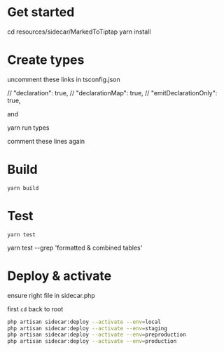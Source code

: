 # Get started

cd resources/sidecar/MarkedToTiptap
yarn install

# Create types
uncomment these links in tsconfig.json 

// "declaration": true,
// "declarationMap": true,
// "emitDeclarationOnly": true,

and

yarn run types

comment these lines again

# Build

```
yarn build
```

# Test

```
yarn test
```

yarn test --grep 'formatted & combined tables'

# Deploy & activate

ensure right file in sidecar.php

first `cd` back to root

```bash
php artisan sidecar:deploy --activate --env=local
php artisan sidecar:deploy --activate --env=staging
php artisan sidecar:deploy --activate --env=preproduction
php artisan sidecar:deploy --activate --env=production
```
